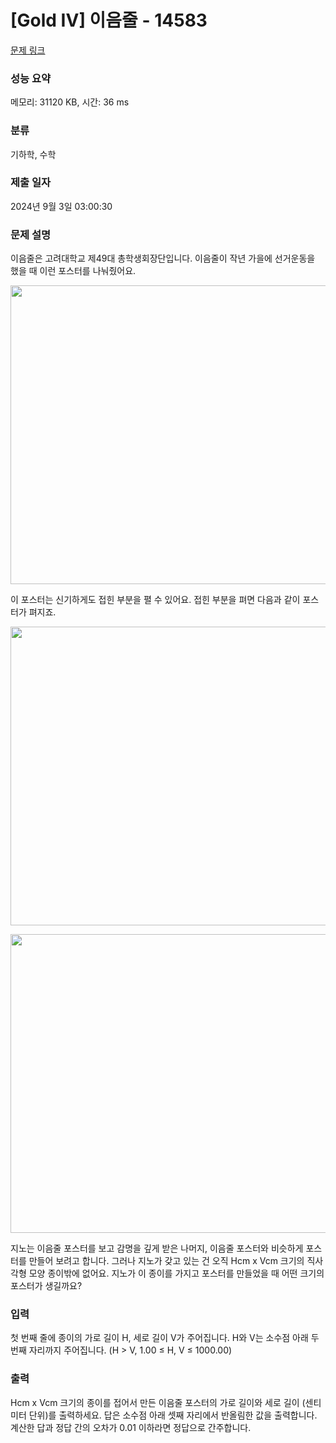 # [Gold IV] 이음줄 - 14583 

[문제 링크](https://www.acmicpc.net/problem/14583) 

### 성능 요약

메모리: 31120 KB, 시간: 36 ms

### 분류

기하학, 수학

### 제출 일자

2024년 9월 3일 03:00:30

### 문제 설명

<p>이음줄은 고려대학교 제49대 총학생회장단입니다. 이음줄이 작년 가을에 선거운동을 했을 때 이런 포스터를 나눠줬어요.</p>

<p style="text-align:center"><img alt="" src="" style="height:478px; width:640px"></p>

<p>이 포스터는 신기하게도 접힌 부분을 펼 수 있어요. 접힌 부분을 펴면 다음과 같이 포스터가 펴지죠.</p>

<p style="text-align:center"><img alt="" src="" style="height:478px; width:640px"></p>

<p style="text-align:center"><img alt="" src="" style="height:478px; width:640px"></p>

<p>지노는 이음줄 포스터를 보고 감명을 깊게 받은 나머지, 이음줄 포스터와 비슷하게 포스터를 만들어 보려고 합니다. 그러나 지노가 갖고 있는 건 오직 Hcm x Vcm 크기의 직사각형 모양 종이밖에 없어요. 지노가 이 종이를 가지고 포스터를 만들었을 때 어떤 크기의 포스터가 생길까요?</p>

### 입력 

 <p>첫 번째 줄에 종이의 가로 길이 H, 세로 길이 V가 주어집니다. H와 V는 소수점 아래 두 번째 자리까지 주어집니다. (H > V, 1.00 ≤ H, V ≤ 1000.00)</p>

### 출력 

 <p>Hcm x Vcm 크기의 종이를 접어서 만든 이음줄 포스터의 가로 길이와 세로 길이 (센티미터 단위)를 출력하세요. 답은 소수점 아래 셋째 자리에서 반올림한 값을 출력합니다. 계산한 답과 정답 간의 오차가 0.01 이하라면 정답으로 간주합니다.</p>


